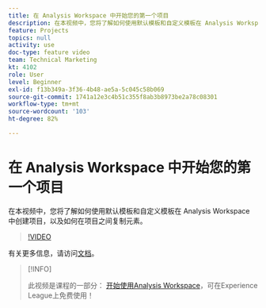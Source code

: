 ```yaml
---
title: 在 Analysis Workspace 中开始您的第一个项目
description: 在本视频中，您将了解如何使用默认模板和自定义模板在 Analysis Workspace 中创建项目，以及如何在项目之间复制元素。
feature: Projects
topics: null
activity: use
doc-type: feature video
team: Technical Marketing
kt: 4102
role: User
level: Beginner
exl-id: f13b349a-3f36-4b48-ae5a-5c045c58b069
source-git-commit: 1741a12e3c4b51c355f8ab3b8973be2a78c08301
workflow-type: tm+mt
source-wordcount: '103'
ht-degree: 82%

---
```


# 在 Analysis Workspace 中开始您的第一个项目

在本视频中，您将了解如何使用默认模板和自定义模板在 Analysis Workspace 中创建项目，以及如何在项目之间复制元素。

>[!VIDEO](https://video.tv.adobe.com/v/30368/?quality=12)

有关更多信息，请访问[文档](https://experienceleague.adobe.com/docs/analytics/analyze/analysis-workspace/build-workspace-project/freeform-overview.html)。

>[!INFO]
>
> 此视频是课程的一部分： [开始使用Analysis Workspace](https://experienceleague.adobe.com/?recommended=Analytics-U-1-2020.1.workspace)，可在Experience League上免费使用！
